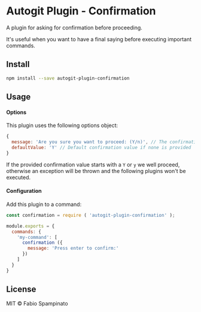 # Autogit Plugin - Confirmation

A plugin for asking for confirmation before proceeding.

It's useful when you want to have a final saying before executing important commands.

## Install

```sh
npm install --save autogit-plugin-confirmation
```

## Usage

#### Options

This plugin uses the following options object:

```js
{
  message: 'Are you sure you want to proceed: (Y/n)', // The confirmation message
  defaultValue: 'Y' // Default confirmation value if none is provided
}
```

If the provided confirmation value starts with a `Y` or `y` we well proceed, otherwise an exception will be thrown and the following plugins won't be executed.

#### Configuration

Add this plugin to a command:

```js
const confirmation = require ( 'autogit-plugin-confirmation' );

module.exports = {
  commands: {
    'my-command': [
      confirmation ({
        message: 'Press enter to confirm:'
      })
    ]
  }
}
```

## License

MIT © Fabio Spampinato
